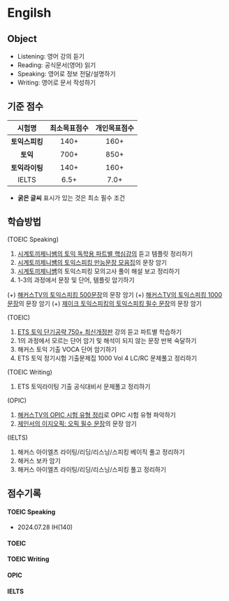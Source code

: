 # Engilsh

## Object
- Listening: 영어 강의 듣기
- Reading: 공식문서(영어) 읽기
- Speaking: 영어로 정보 전달/설명하기
- Writing: 영어로 문서 작성하기

## 기준 점수
| 시험명 | 최소목표점수 | 개인목표점수 |
| :---: | :---: | :---: |
| **토익스피킹** | 140+ | 160+ |
| **토익** | 700+ | 850+ |
| **토익라이팅** | 140+ | 160+ |
| IELTS | 6.5+ | 7.0+ |
- **굵은 글씨** 표시가 있는 것은 최소 필수 조건


## 학습방법
(TOEIC Speaking)
1) [시계토끼제니쌤의 토익 독학용 파트별 핵심강의](https://www.youtube.com/watch?v=CHCq0vh6Frg) 듣고 템플릿 정리하기
2) [시계토끼제니썜의 토익스피킹 만능문장 모음집](https://www.youtube.com/watch?v=ZzyolBABSIw)의 문장 암기
3) [시계토끼제니썜](https://www.youtube.com/@rabbit_jennycha/videos)의 토익스피킹 모의고사 풀이 해설 보고 정리하기
4) 1-3의 과정에서 문장 및 단어, 템플릿 암기하기

(+) [해커스TV의 토익스피킹 500문장](https://www.youtube.com/watch?v=FKPdC5oFQgY)의 문장 암기
(+) [해커스TV의 토익스피킹 1000문장](https://www.youtube.com/watch?v=C5zdRPnhJFM)의 문장 암기
(+) [제이크 토익스피킹의 토익스피킹 필수 문장](https://www.youtube.com/playlist?list=PLi5ZeXp0sQKiSwulTYx8SRGSM8M4-o74h)의 문장 암기

(TOEIC)
1) [ETS 토익 단기공략 750+ 최신개정판](https://www.youtube.com/playlist?list=PL2mUKRt8sXvja0B8w365qn2tgi0AahED9) 강의 듣고 파트별 학습하기
2) 1의 과정에서 모르는 단어 암기 및 해석이 되지 않는 문장 반복 숙달하기
3) 해커스 토익 기출 VOCA 단어 암기하기
4) ETS 토익 정기시험 기출문제집 1000 Vol 4 LC/RC 문제풀고 정리하기

(TOEIC Writing)
1) ETS 토익라이팅 기출 공식대비서 문제풀고 정리하기

(OPIC)
1) [해커스TV의 OPIC 시험 유형 정리](https://www.youtube.com/watch?v=Jj8hzv-j5LE)로 OPIC 시험 유형 파악하기
2) [제인서의 이지오픽: 오픽 필수 문장](https://www.youtube.com/playlist?list=PL_xkJr-3mXFg0MvwjvnV1biI8KEIbpdOW)의 문장 암기

(IELTS)
1) 해커스 아이엘츠 라이팅/리딩/리스닝/스피킹 베이직 풀고 정리하기
2) 해커스 보카 암기
3) 해커스 아이엘츠 라이팅/리딩/리스닝/스피킹 풀고 정리하기

## 점수기록
#### TOEIC Speaking
- 2024.07.28 IH(140)

#### TOEIC 

#### TOEIC Writing

#### OPIC

#### IELTS
